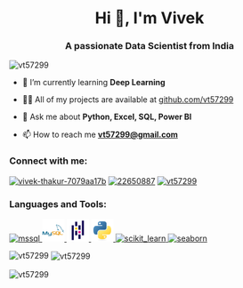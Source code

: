 <h1 align="center">Hi 👋, I'm Vivek</h1>
<h3 align="center">A passionate Data Scientist from India</h3>

<p align="left"> <img src="https://komarev.com/ghpvc/?username=vt57299&label=Profile%20views&color=0e75b6&style=flat" alt="vt57299" /> </p>

- 🌱 I’m currently learning **Deep Learning**

- 👨‍💻 All of my projects are available at [github.com/vt57299](github.com/vt57299)

- 💬 Ask me about **Python, Excel, SQL, Power BI**

- 📫 How to reach me **vt57299@gmail.com**

<h3 align="left">Connect with me:</h3>
<p align="left">
<a href="https://linkedin.com/in/vivek-thakur-7079aa17b" target="blank"><img align="center" src="https://raw.githubusercontent.com/rahuldkjain/github-profile-readme-generator/master/src/images/icons/Social/linked-in-alt.svg" alt="vivek-thakur-7079aa17b" height="30" width="40" /></a>
<a href="https://stackoverflow.com/users/22650887" target="blank"><img align="center" src="https://raw.githubusercontent.com/rahuldkjain/github-profile-readme-generator/master/src/images/icons/Social/stack-overflow.svg" alt="22650887" height="30" width="40" /></a>
<a href="https://kaggle.com/vt57299" target="blank"><img align="center" src="https://raw.githubusercontent.com/rahuldkjain/github-profile-readme-generator/master/src/images/icons/Social/kaggle.svg" alt="vt57299" height="30" width="40" /></a>
</p>

<h3 align="left">Languages and Tools:</h3>
<p align="left"> <a href="https://www.microsoft.com/en-us/sql-server" target="_blank" rel="noreferrer"> <img src="https://www.svgrepo.com/show/303229/microsoft-sql-server-logo.svg" alt="mssql" width="40" height="40"/> </a> <a href="https://www.mysql.com/" target="_blank" rel="noreferrer"> <img src="https://raw.githubusercontent.com/devicons/devicon/master/icons/mysql/mysql-original-wordmark.svg" alt="mysql" width="40" height="40"/> </a> <a href="https://pandas.pydata.org/" target="_blank" rel="noreferrer"> <img src="https://raw.githubusercontent.com/devicons/devicon/2ae2a900d2f041da66e950e4d48052658d850630/icons/pandas/pandas-original.svg" alt="pandas" width="40" height="40"/> </a> <a href="https://www.python.org" target="_blank" rel="noreferrer"> <img src="https://raw.githubusercontent.com/devicons/devicon/master/icons/python/python-original.svg" alt="python" width="40" height="40"/> </a> <a href="https://scikit-learn.org/" target="_blank" rel="noreferrer"> <img src="https://upload.wikimedia.org/wikipedia/commons/0/05/Scikit_learn_logo_small.svg" alt="scikit_learn" width="40" height="40"/> </a> <a href="https://seaborn.pydata.org/" target="_blank" rel="noreferrer"> <img src="https://seaborn.pydata.org/_images/logo-mark-lightbg.svg" alt="seaborn" width="40" height="40"/> </a> </p>

<p><img align="left" src="https://github-readme-stats.vercel.app/api/top-langs?username=vt57299&show_icons=true&locale=en&layout=compact" alt="vt57299" /></p>

<p>&nbsp;<img align="center" src="https://github-readme-stats.vercel.app/api?username=vt57299&show_icons=true&locale=en" alt="vt57299" /></p>

<p><img align="center" src="https://github-readme-streak-stats.herokuapp.com/?user=vt57299&" alt="vt57299" /></p>
